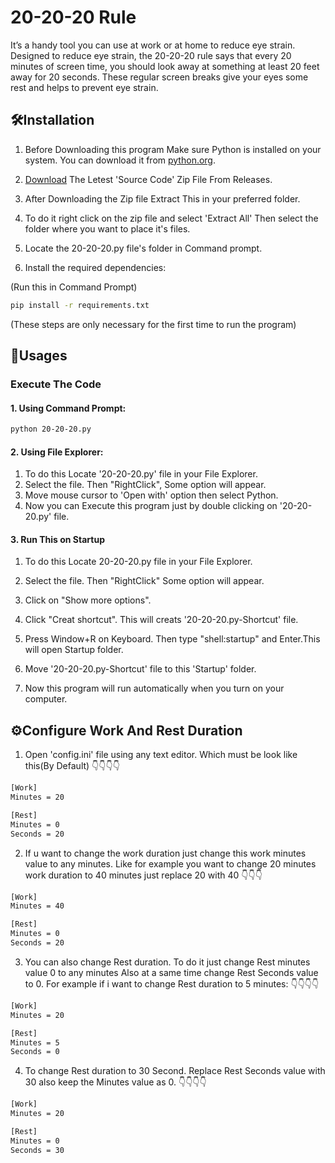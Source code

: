 
# 20-20-20 Rule

It’s a handy tool you can use at work or at home to reduce eye strain. Designed to reduce eye strain, the 20-20-20 rule says that every 20 minutes of screen time, you should look away at something at least 20 feet away for 20 seconds. These regular screen breaks give your eyes some rest and helps to prevent eye strain.


## 🛠️Installation
1. Before Downloading this program Make sure Python is installed on your system. You can download it from [python.org](https://www.python.org/).
2. [Download](https://codeload.github.com/Aditya2540k/20-20-20_Rule/zip/refs/tags/v1.0.0?token=AXKHIXAOPPXKG4FW7KKRHDLGS7MJS) The Letest 'Source Code' Zip File From Releases.

3. After Downloading the Zip file Extract This in your preferred folder.

4. To do it right click on the zip file and select 'Extract All' Then select the folder where you want to place it's files.

5. Locate the 20-20-20.py file's folder in Command prompt. 

6. Install the required dependencies: 

(Run this in Command Prompt)
```bash
pip install -r requirements.txt
```

(These steps are only necessary for the first time to run the program)
## 🚀Usages
### Execute The Code

#### 1. Using Command Prompt:
```bash
python 20-20-20.py
```

#### 2. Using File Explorer:
1. To do this Locate '20-20-20.py' file in your File Explorer.
2. Select the file. Then "RightClick", Some option will appear.
3. Move mouse cursor to 'Open with' option then select Python.
4. Now you can Execute this program just by double clicking on '20-20-20.py' file.

#### 3. Run This on Startup
1. To do this Locate 20-20-20.py file in your File Explorer.

2. Select the file. Then "RightClick" Some option will appear.

3. Click on "Show more options".

4. Click "Creat shortcut". This will creats '20-20-20.py-Shortcut' file.

5. Press Window+R on Keyboard. Then type "shell:startup" and Enter.This will open Startup folder. 
6. Move '20-20-20.py-Shortcut' file to this 'Startup' folder.
7. Now this program will run automatically when you turn on your computer.

## ⚙️Configure Work And Rest Duration
1. Open 'config.ini' file using any text editor. Which must be look like this(By Default)
👇👇👇👇
```bash
[Work]
Minutes = 20

[Rest]
Minutes = 0
Seconds = 20
```
2. If u want to change the work duration just change this work minutes value to any minutes. Like for example you want to change 20 minutes work duration to 40 minutes just replace 20 with 40 👇👇👇
```bash
[Work]
Minutes = 40

[Rest]
Minutes = 0
Seconds = 20
```
3. You can also change Rest duration. To do it just change Rest minutes value 0 to any minutes Also at a same time change Rest Seconds value to 0. For example if i want to change Rest duration to 5 minutes:
👇👇👇👇
 ```bash
[Work]
Minutes = 20

[Rest]
Minutes = 5
Seconds = 0
```
4. To change Rest duration to 30 Second. Replace Rest Seconds value with 30 also keep the Minutes value as 0.
👇👇👇👇
```bash
[Work]
Minutes = 20

[Rest]
Minutes = 0
Seconds = 30
```
